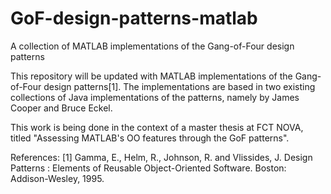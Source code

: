 # GoF-design-patterns-matlab
A collection of MATLAB implementations of the Gang-of-Four design patterns

This repository will be updated with MATLAB implementations of the Gang-of-Four design patterns[1]. The implementations are based in two existing collections of Java implementations of the patterns, namely by James Cooper and Bruce Eckel.

This work is being done in the context of a master thesis at FCT NOVA, titled "Assessing MATLAB's OO features through the GoF patterns".

References:
[1] Gamma, E., Helm, R., Johnson, R. and Vlissides, J. Design Patterns : Elements of Reusable Object-Oriented Software. Boston: Addison-Wesley, 1995.
